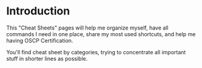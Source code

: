 # Introduction

This "Cheat Sheets" pages will help me organize myself, have all commands I need in one place, share my most used shortcuts, and help me having OSCP Certification.

You'll find cheat sheet by categories, trying to concentrate all important stuff in shorter lines as possible.

